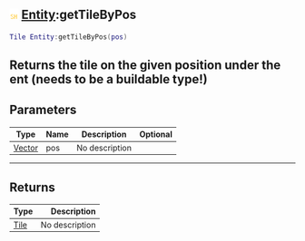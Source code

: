 ## ![shared](.gitbook/assets/shared.png) [Entity](./home/Entity):getTileByPos

```lua
Tile Entity:getTileByPos(pos)
```

Returns the tile on the given position under the ent (needs to be a buildable type!)
------
## Parameters

| Type   | Name | Description | Optional |
| ------ | ---- | ----------- | -------: |
| [Vector](./home/Vector) | pos | No description |  |

------
## Returns

| Type   | Description |
| ------ | ----------: |
| [Tile](./home/Tile) | No description |

